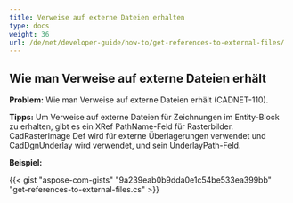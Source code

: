 ```yaml
---
title: Verweise auf externe Dateien erhalten
type: docs
weight: 36
url: /de/net/developer-guide/how-to/get-references-to-external-files/
---
```


## **Wie man Verweise auf externe Dateien erhält**

**Problem:** Wie man Verweise auf externe Dateien erhält (CADNET-110).

**Tipps:** Um Verweise auf externe Dateien für Zeichnungen im Entity-Block zu erhalten, gibt es ein XRef PathName-Feld für Rasterbilder. CadRasterImage Def wird für externe Überlagerungen verwendet und CadDgnUnderlay wird verwendet, und sein UnderlayPath-Feld.

**Beispiel:**

{{< gist "aspose-com-gists" "9a239eab0b9dda0e1c54be533ea399bb" "get-references-to-external-files.cs" >}}
